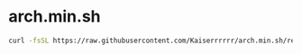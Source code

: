 # arch.min.sh

```bash
curl -fsSL https://raw.githubusercontent.com/Kaiserrrrrr/arch.min.sh/refs/heads/main/installer.sh | sh
```
